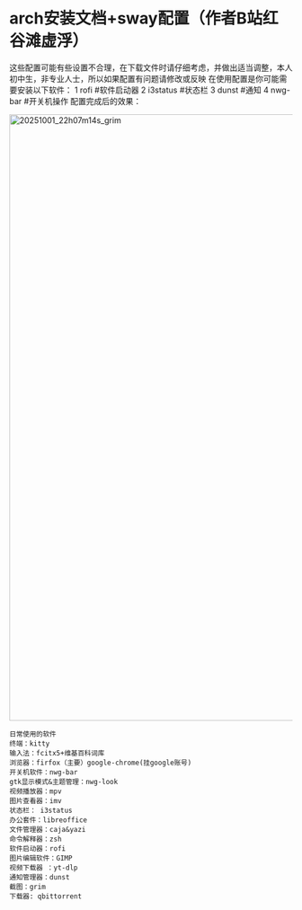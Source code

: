 # arch安装文档+sway配置（作者B站红谷滩虚浮）
  这些配置可能有些设置不合理，在下载文件时请仔细考虑，并做出适当调整，本人初中生，非专业人士，所以如果配置有问题请修改或反映
  在使用配置是你可能需要安装以下软件：
1 rofi #软件启动器
2 i3status #状态栏
3 dunst #通知
4 nwg-bar #开关机操作
配置完成后的效果：

<img width="1920" height="1080" alt="20251001_22h07m14s_grim" src="https://github.com/user-attachments/assets/6cca15b0-a76b-4922-ab07-b09dcab6e48a" />

````
日常使用的软件
终端：kitty
输入法：fcitx5+维基百科词库
浏览器：firfox（主要）google-chrome(挂google账号)
开关机软件：nwg-bar
gtk显示模式&主题管理：nwg-look
视频播放器：mpv
图片查看器：imv
状态栏： i3status
办公套件：libreoffice
文件管理器：caja&yazi
命令解释器：zsh
软件启动器：rofi
图片编辑软件：GIMP
视频下载器 ：yt-dlp
通知管理器：dunst
截图：grim
下载器: qbittorrent
````
